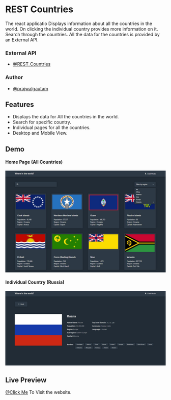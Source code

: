 # REST Countries
The react applicatio Displays information about all the countries in the world.
On clicking the individual country provides more information on it. Search through the countries.
All the data for the countries is provided by an External API.

### External API
- [@REST_Countries](https://restcountries.com)
### Author

- [@prajwalgautam](https://www.github.com/prajwal18)


## Features

- Displays the data for All the countries in the world.
- Search for specific country.
- Individual pages for all the countries.
- Desktop and Mobile View.



## Demo
#### Home Page (All Countries)
![RPSDesktop](./forReadme/ImgDeskHome.jpg)

#### Individual Country (Russia)
![RPSLSDesktop](./forReadme/ImgDeskRussia.jpg)



## Live Preview
[@Click Me](https://prajwal18.github.io/REST-API-World-Info/) To Visit the website.